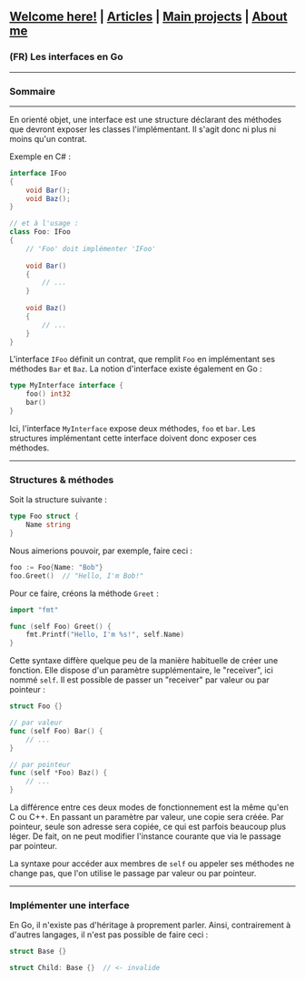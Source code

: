 ## [Welcome here!](https://vpenando.github.io) | [Articles](https://vpenando.github.io/articles.html) | [Main projects](https://vpenando.github.io/projects.html) | [About me](https://vpenando.github.io/about.html)

### (FR) Les interfaces en Go

---

### Sommaire

---
En orienté objet, une interface est une structure déclarant des méthodes que devront exposer les classes l'implémentant. Il s'agit donc ni plus ni moins qu'un contrat.

Exemple en C# :
```cs
interface IFoo
{
    void Bar();
    void Baz();
}

// et à l'usage :
class Foo: IFoo
{
    // 'Foo' doit implémenter 'IFoo'
    
    void Bar()
    {
        // ...
    }
    
    void Baz()
    {
        // ...
    }
}
```
L'interface `IFoo` définit un contrat, que remplit `Foo` en implémentant ses méthodes `Bar` et `Baz`. La notion d'interface existe également en Go :
```go
type MyInterface interface {
    foo() int32
    bar()
}
```
Ici, l'interface `MyInterface` expose deux méthodes, `foo` et `bar`. Les structures implémentant cette interface doivent donc exposer ces méthodes.

---

### Structures & méthodes
Soit la structure suivante :
```go
type Foo struct {
    Name string
}
```
Nous aimerions pouvoir, par exemple, faire ceci :
```go
foo := Foo{Name: "Bob"}
foo.Greet()  // "Hello, I'm Bob!"
```
Pour ce faire, créons la méthode `Greet` :
```go
import "fmt"

func (self Foo) Greet() {
    fmt.Printf("Hello, I'm %s!", self.Name)
}
```
Cette syntaxe diffère quelque peu de la manière habituelle de créer une fonction. Elle dispose d'un paramètre supplémentaire, le "receiver", ici nommé `self`. Il est possible de passer un "receiver" par valeur ou par pointeur :
```go
struct Foo {}

// par valeur
func (self Foo) Bar() {
    // ...
}

// par pointeur
func (self *Foo) Baz() {
    // ...
}
```
La différence entre ces deux modes de fonctionnement est la même qu'en C ou C++. En passant un paramètre par valeur, une copie sera créée. Par pointeur, seule son adresse sera copiée, ce qui est parfois beaucoup plus léger. De fait, on ne peut modifier l'instance courante que via le passage par pointeur.

La syntaxe pour accéder aux membres de `self` ou appeler ses méthodes ne change pas, que l'on utilise le passage par valeur ou par pointeur.

---

### Implémenter une interface
En Go, il n'existe pas d'héritage à proprement parler. Ainsi, contrairement à d'autres langages, il n'est pas possible de faire ceci :
```go
struct Base {}

struct Child: Base {}  // <- invalide
```
